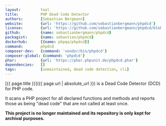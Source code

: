 ```yaml
---
layout:         tool
title:          PHP Dead Code Detector    
authors:        [Sebastian Bergmann]
website:        {url: 'https://github.com/sebastianbergmann/phpdcd'}
license:        {url: 'https://github.com/sebastianbergmann/phpdcd/blob/master/LICENSE', label: 'BSD 3-clause "New" or "Revised" License'}
github:         {name: sebastianbergmann/phpdcd}
packagist:      {name: sebastian/phpdcd}               
dockerhub:      [{name: phpqa/phpdcd}]     
command:        phpdcd
composer-dev:   {command: 'vendor/bin/phpdcd'}
composer-global: {command: 'phpdcd'}
phar:           {url: 'https://phar.phpunit.de/phpdcd.phar'}
dependencies:   []
tags:           [unmaintained, dead code detection, cli] 
---
```


[{{ page.title }}]({{ page.url | absolute_url }}) is a Dead Code Detector (DCD) for PHP code.
 
<!--more--> 

It scans a PHP project for all declared functions and methods and reports those as being "dead code" that are not called at least once.

**This project is no longer maintained and its repository is only kept for archival purposes.**
